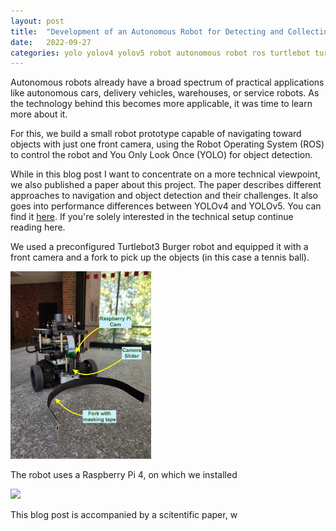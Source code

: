 ```yaml
---
layout: post
title:  "Development of an Autonomous Robot for Detecting and Collecting Objects"
date:   2022-09-27
categories: yolo yolov4 yolov5 robot autonomous robot ros turtlebot turtlebot3 burger object detection
---
```


Autonomous robots already have a broad spectrum of practical applications like autonomous cars, delivery vehicles, warehouses, or service robots. As the technology behind this becomes more applicable, it was time to learn more about it.

For this, we build a small robot prototype capable of navigating toward objects with just one front camera, using the Robot Operating System (ROS) to control the robot and You Only Look Once (YOLO) for object detection.

While in this blog post I want to concentrate on a more technical viewpoint, we also published a paper about this project. The paper describes different approaches to navigation and object detection and their challenges. It also goes into performance differences between YOLOv4 and YOLOv5. You can find it [here](../assets/documents/AMR_Ball-Schubser_Term_Paper_HSMA_2022_v1.pdf). If you're solely interested in the technical setup continue reading here.

We used a preconfigured Turtlebot3 Burger robot and equipped it with a front camera and a fork to pick up the objects (in this case a tennis ball).

<img src="/assets/images/robot/ball-schubser_front_side_new_desc.jpg" height="300"/>

The robot uses a Raspberry Pi 4, on which we installed 

<img src="/assets/images/robot/network_setup.jpg" height="300"/>

This blog post is accompanied by a scitentific paper, w